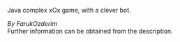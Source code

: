 Java complex xOx game, with a clever bot.  
  
_By FarukOzderim_  
Further information can be obtained from the description.
